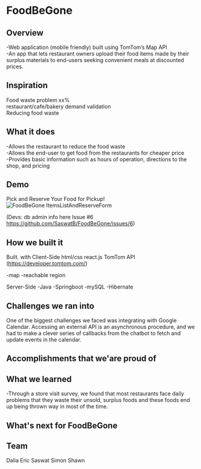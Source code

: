 # FoodBeGone

## Overview
-Web application (mobile friendly) built using TomTom’s Map API <br/>
-An app that lets restaurant owners upload their food items made by their surplus materials to end-users seeking convenient meals at discounted prices.

## Inspiration
Food waste problem xx% <br/>
restaurant/cafe/bakery demand validation <br/>
Reducing food waste <br/>

## What it does
-Allows the restaurant to reduce the food waste <br/>
-Allows the end-user to get food from the restaurants for cheaper price <br/>
-Provides basic information such as hours of operation, directions to the shop, and pricing <br/>


## Demo
Pick and Reserve Your Food for Pickup!
![FoodBeGone ItemsListAndReserveForm](https://user-images.githubusercontent.com/2976514/74608656-f0e45100-5097-11ea-9fed-31a08c8d103a.gif)


(Devs: db admin info here Issue #6 https://github.com/SaswatB/FoodBeGone/issues/6)

## How we built it
Built. with
Client-Side
html/css
react.js
TomTom API (https://developer.tomtom.com/)

-map
-reachable region 

Server-Side
-Java
-Springboot
-mySQL
-Hibernate

## Challenges we ran into
One of the biggest challenges we faced was integrating with Google Calendar. Accessing an external API is an asynchronous procedure, and we had to make a clever series of callbacks from the chatbot to fetch and update events in the calendar.

## Accomplishments that we'are proud of

## What we learned
-Through a store visit survey, we found that most restaurants face daily problems that they waste their unsold, surplus foods and these foods end up being thrown way in most of the time.

## What's next for FoodBeGone

## Team
Dalia
Eric
Saswat 
Simon
Shawn





